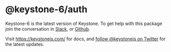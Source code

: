 # @keystone-6/auth

Keystone-6 is the latest version of Keystone.
To get help with this package join the conversation in [Slack](https://community.keystonejs.com/), or [Github](https://github.com/keystonejs/keystone/).

Visit https://keystonejs.com/ for docs, and [follow @keystonejs on Twitter](https://twitter.com/keystonejs) for the latest updates.
